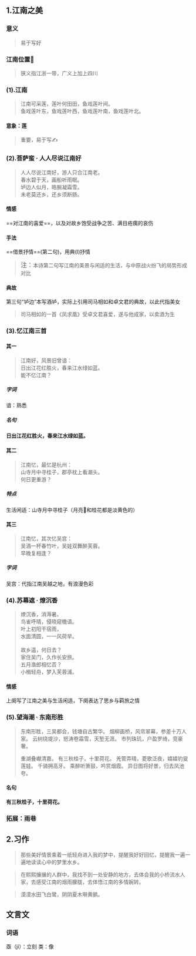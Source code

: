 ## 1.江南之美
### 意义
> 易于写好

### 江南位置📍
> 狭义指江浙一带，广义上加上四川

### (1).江南
> 江南可采莲，莲叶何田田，鱼戏莲叶间。 </br>
> 鱼戏莲叶东，鱼戏莲叶西，鱼戏莲叶南，鱼戏莲叶北。

#### 意象：莲
> 重要，易于写✍

### (2).菩萨蛮 · 人人尽说江南好
> 人人尽说江南好，游人只合江南老。 </br>
> 春水碧于天，画船听雨眠。 </br>
> 垆边人似月，皓腕凝霜雪。 </br>
> 未老莫还乡，还乡须断肠。

#### 情感
==对江南的喜爱==，以及对故乡饱受战争之苦、满目疮痍的哀伤

#### 手法
==借景抒情==(第二句)，用典(I)抒情
> <big>注：</big>本诗第二句写江南的美景与闲适的生活，与中原战火纷飞的局势形成对比

#### 典故
第三句“垆边”本写酒垆，实际上引用司马相如和卓文君的典故，以此代指美女
> 司马相如的一首《凤求凰》受卓文君喜爱，遂与他成家，以卖酒为生

### (3).忆江南三首
#### 其一
> 江南好，风景旧曾谙： </br>
> 日出江花红胜火，春来江水绿如蓝。 </br>
> 能不忆江南？

##### 字词
谙：熟悉

##### 名句
**日出江花红胜火，春来江水绿如蓝。**

#### 其二
> 江南忆，最忆是杭州： </br>
> 山寺月中寻桂子，郡亭枕上看潮头。 </br>
> 何日更重游？

##### 特点
生活闲适：山寺月中寻桂子（月亮🌙和桂花都是淡黄色的）

#### 其三
> 江南忆，其次忆吴宫： </br>
> 吴酒一杯春竹叶，吴娃双舞醉芙蓉。 </br>
> 早晚复相逢？

##### 字词
吴宫：代指江南吴越之地，有浪漫色彩

### (4).苏幕遮 · 燎沉香
> 燎沉香，消溽暑。 </br>
> 鸟雀呼晴，侵晓窥檐语。 </br>
> 叶上初阳干宿雨， </br>
> 水面清圆，一一风荷举。 </br>  
> 故乡遥，何日去？ </br>
> 家住吴门，久作长安旅。 </br>
> 五月渔郎相忆否？ </br>
> 小楫轻舟，梦入芙蓉浦。

#### 情感
上阕写了江南之美与生活闲适，下阕表达了思乡与羁旅之情

### (5).望海潮 · 东南形胜
> 东南形胜，三吴都会，钱塘自古繁华。
> 烟柳画桥，风帘翠幕，参差十万人家。
> 云树绕堤沙，怒涛卷霜雪，天堑无涯。
> 市列珠玑，户盈罗绮，竞豪奢。
> 
> 重湖叠𪩘清嘉。
> 有三秋桂子，十里荷花。
> 羌管弄晴，菱歌泛夜，嬉嬉钓叟莲娃。
> 千骑拥高牙。
> 乘醉听箫鼓，吟赏烟霞。
> 异日图将好景，归去凤池夸。

#### 名句
**有三秋桂子，十里荷花。**

### 拓展：雨巷

## 2.习作
> 那些美好情景乘着一纸轻舟进入我的梦中，提醒我好好回忆，提醒我一遍一遍地读读心中的梦里水乡。

> 在熙熙攘攘的人群中，我找不到一处安静的地方，去体会我的小桥流水人家，去感受江南的烟雨朦胧，去体悟江南的多情婉转。

> 漠漠水田飞白鹭，阴阴夏木啭黄鹂。

## 文言文
### 词语
亟（jí）：立刻
类：像
